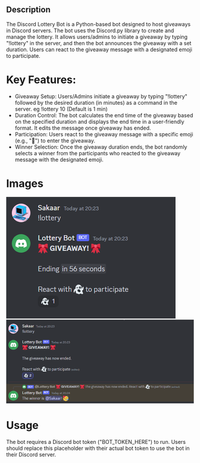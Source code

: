 ## Description
The Discord Lottery Bot is a Python-based bot designed to host giveaways in Discord servers. The bot uses the Discord.py library to create and manage the lottery. It allows users/admins to initiate a giveaway by typing "!lottery" in the server, and then the bot announces the giveaway with a set duration. Users can react to the giveaway message with a designated emoji to participate.

# Key Features:

- Giveaway Setup: Users/Admins initiate a giveaway by typing "!lottery" followed by the desired duration (in minutes) as a command in the server. eg !lottery 10 (Default is 1 min)
- Duration Control: The bot calculates the end time of the giveaway based on the specified duration and displays the end time in a user-friendly format. It edits the message once giveaway has ended.
- Participation: Users react to the giveaway message with a specific emoji (e.g., "👻") to enter the giveaway.
- Winner Selection: Once the giveaway duration ends, the bot randomly selects a winner from the participants who reacted to the giveaway message with the designated emoji.

# Images

<img src="./SS/img1.png" alt="1">
<img src="./SS/img2.png" alt="1">


# Usage
The bot requires a Discord bot token ("BOT_TOKEN_HERE") to run. Users should replace this placeholder with their actual bot token to use the bot in their Discord server.





